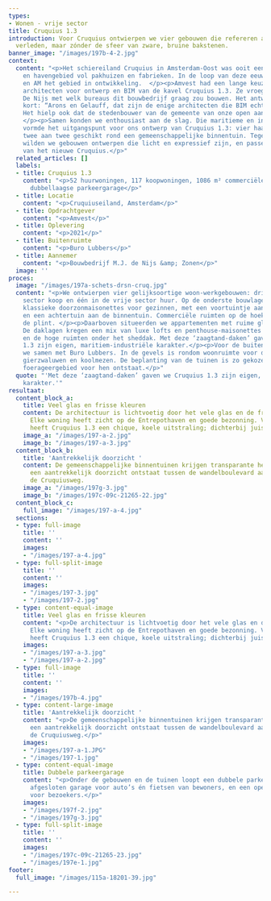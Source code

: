 ```yaml
---
types:
- Wonen - vrije sector
title: Cruquius 1.3
introduction: Voor Cruquius ontwierpen we vier gebouwen die refereren aan het maritiem-industriële
  verleden, maar zónder de sfeer van zware, bruine bakstenen.
banner_image: "/images/197b-4-2.jpg"
context:
  content: "<p>Het schiereiland Cruquius in Amsterdam-Oost was ooit een levendig industrie-
    en havengebied vol pakhuizen en fabrieken. In de loop van deze eeuw namen Amvest
    en AM het gebied in ontwikkeling.  </p><p>Amvest had een lange keuzelijst met
    architecten voor ontwerp en BIM van de kavel Cruquius 1.3. Ze vroegen bouwteampartner
    De Nijs met welk bureaus dit bouwbedrijf graag zou bouwen. Het antwoord was kenmerkend
    kort: “Arons en Gelauff, dat zijn de enige architecten die BIM echt snappen.”
    Het hielp ook dat de stedenbouwer van de gemeente van onze open aanpak houdt.
    </p><p>Samen konden we enthousiast aan de slag. Die maritieme en industriële roots
    vormde het uitgangspunt voor ons ontwerp van Cruquius 1.3: vier haakvormige gebouwen,
    twee aan twee geschikt rond een gemeenschappelijke binnentuin. Tegelijkertijd
    wilden we gebouwen ontwerpen die licht en expressief zijn, en passen bij de rest
    van het nieuwe Cruquius.</p>"
  related_articles: []
  labels:
  - title: Cruquius 1.3
    content: "<p>52 huurwoningen, 117 koopwoningen, 1086 m² commerciële ruimte en
      dubbellaagse parkeergarage</p>"
  - title: Locatie
    content: "<p>Cruquiuseiland, Amsterdam</p>"
  - title: Opdrachtgever
    content: "<p>Amvest</p>"
  - title: Oplevering
    content: "<p>2021</p>"
  - title: Buitenruimte
    content: "<p>Buro Lubbers</p>"
  - title: Aannemer
    content: "<p>Bouwbedrijf M.J. de Nijs &amp; Zonen</p>"
  image: ''
proces:
  image: "/images/197a-schets-drsn-cruq.jpg"
  content: "<p>We ontwierpen vier gelijksoortige woon-werkgebouwen: drie in de vrije
    sector koop en één in de vrije sector huur. Op de onderste bouwlagen maakten we
    klassieke doorzonmaisonettes voor gezinnen, met een voortuintje aan de straat
    en een achtertuin aan de binnentuin. Commerciële ruimten op de hoeken verlevendigen
    de plint. </p><p>Daarboven situeerden we appartementen met ruime glazenwas-balkons.
    De daklagen kregen een mix van luxe lofts en penthouse-maisonettes met dakterrassen
    en de hoge ruimten onder het sheddak. Met deze ‘zaagtand-daken’ gaven we Cruquius
    1.3 zijn eigen, maritiem-industriële karakter.</p><p>Voor de buitenruimte werkten
    we samen met Buro Lubbers. In de gevels is rondom woonruimte voor dwergvleermuizen,
    gierzwaluwen en koolmezen. De beplanting van de tuinen is zo gekozen dat er een
    foerageergebied voor hen ontstaat.</p>"
  quote: "'Met deze ‘zaagtand-daken’ gaven we Cruquius 1.3 zijn eigen, maritiem-industriële
    karakter.'"
resultaat:
  content_block_a:
    title: Veel glas en frisse kleuren
    content: De architectuur is lichtvoetig door het vele glas en de frisse kleuren.
      Elke woning heeft zicht op de Entrepothaven en goede bezonning. Van afstand
      heeft Cruquius 1.3 een chique, koele uitstraling; dichterbij juist warmer.
    image_a: "/images/197-a-2.jpg"
    image_b: "/images/197-a-3.jpg"
  content_block_b:
    title: 'Aantrekkelijk doorzicht '
    content: De gemeenschappelijke binnentuinen krijgen transparante hekken, zodat
      een aantrekkelijk doorzicht ontstaat tussen de wandelboulevard aan de kade en
      de Cruquiusweg.
    image_a: "/images/197g-3.jpg"
    image_b: "/images/197c-09c-21265-22.jpg"
  content_block_c:
    full_image: "/images/197-a-4.jpg"
  sections:
  - type: full-image
    title: ''
    content: ''
    images:
    - "/images/197-a-4.jpg"
  - type: full-split-image
    title: ''
    content: ''
    images:
    - "/images/197-3.jpg"
    - "/images/197-2.jpg"
  - type: content-equal-image
    title: Veel glas en frisse kleuren
    content: "<p>De architectuur is lichtvoetig door het vele glas en de frisse kleuren.
      Elke woning heeft zicht op de Entrepothaven en goede bezonning. Van afstand
      heeft Cruquius 1.3 een chique, koele uitstraling; dichterbij juist warmer.</p>"
    images:
    - "/images/197-a-3.jpg"
    - "/images/197-a-2.jpg"
  - type: full-image
    title: ''
    content: ''
    images:
    - "/images/197b-4.jpg"
  - type: content-large-image
    title: 'Aantrekkelijk doorzicht '
    content: "<p>De gemeenschappelijke binnentuinen krijgen transparante hekken, zodat
      een aantrekkelijk doorzicht ontstaat tussen de wandelboulevard aan de kade en
      de Cruquiusweg.</p>"
    images:
    - "/images/197-a-1.JPG"
    - "/images/197-1.jpg"
  - type: content-equal-image
    title: Dubbele parkeergarage
    content: "<p>Onder de gebouwen en de tuinen loopt een dubbele parkeergarage: een
      afgesloten garage voor auto’s én fietsen van bewoners, en een openbare garage
      voor bezoekers.</p>"
    images:
    - "/images/197f-2.jpg"
    - "/images/197g-3.jpg"
  - type: full-split-image
    title: ''
    content: ''
    images:
    - "/images/197c-09c-21265-23.jpg"
    - "/images/197e-1.jpg"
footer:
  full_image: "/images/115a-18201-39.jpg"

---
```

